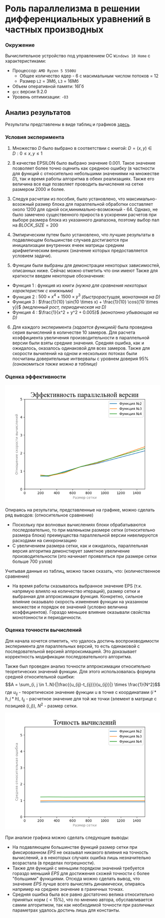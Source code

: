# Роль параллелизма в решении дифференциальных уравнений в частных производных

### Окружение
Вычислительное устройство под управлением ОС `Windows 10 Home` с характеристиками:
- Процессор: `AMD Ryzen 5 5500U`
  -  Общее количество ядер - 6 с масимальным числом потоков = 12
  -  Размер `L2` = 3Мб, `L3` = 16Мб
- Объем оперативной памяти: 16Гб 
- `gcc` версии 9.2.0
- Уровень оптимизации: `-O3`

## Анализ результатов
Результаты представлены в виде таблиц и графиков [здесь](results).

### Условия эксперимента

1. Множество $D$ было выбрано в соответствии с книгой: $D = {(x, y) \in D : 0 \leq x, y \leq 1}$

2. В качестве EPSILON было выбрано значение $0.001$. Такое значение позволяет более точно оценить как среднюю ошибку (в частности для функций с относительно небольшими значениями на множестве $D$), так и время работы алгоритма в обеих реализациях. Также его величина все еще позволяет проводить вычисления на сетке размером $2000$ и более.

3. Следуя расчетам из пособия, было установлено, что максимально-возожный размер блока для параллельной обработки составляет около $1200$ для одной оси,минимально-возможный - $64$. Однако, не было замечено существенного прироста в ускорении расчетов при выборе размера блока из указанного диапазона, поэтому выбор пал на $BLOCK\_SIZE=200$

4. Эмпирическим путем было установлено, что лучшие результаты в подавляющем большинстве случаев достигаются при инициализации внутренних ячеек матрицы средним арифметическим внешних (значение которых предоставляется условием задачи).

5. Функции были выбраны для демонстрации некоторых зависимостей, описанных ниже. Сейчас можно отметить что они имеют
Также для краткости введем некоторые обозначения:
  - Функция 1 : функция из книги *(нужна для сравнения некоторых характеристик с книжными)*
  - Функция 2 : $500 \times x^4 + 1500 \times y^3$ *(быстрорастущая, монотанная на $D$)*
  - Функция 3 : $\frac{1}{10} \sin(10 \times x) + \frac{1}{10} \cos({10 \times y})$ *(медленный рост, периодическая на $D$)*
  - Функция 4 : $\frac{1}{x^2 + y^2 + 0.005}$ *(монотонно убывающая на $D$)*

6. Для каждого эксперимента *(задается функцией)* была проведена серия вычислений в количестве 10 замеров. Для расчета коэффициента увеличения производительности в параллельной версии были взяты средние значения. Средняя ошибка, как и ожидалось, оказалось одинаковой для всех замеров. Также для скорости вычилений на одном и нескольких потоках были посчитаны доверительные интвервалы с уровнем доверия 95% *(ознакомиться также можно в таблице)*



### Оценка эффективности

![CompareEfficiency](results/compare_efficiency.png)

Опираясь на результаты, представленные на графике, можно сделать ряд выводов: (относительное сравнение)
- Поскольку при волновых вычислениях блоки обрабатываются последовательно, то при маленьком размере сетки (относительно размера блока) преимущества параллельной версии нивелируются расходами на синхронизацию
- С увеличением размера сетки, как и ожидалось, параллельная версия алгоритма демонстирует заметное увеличение производительности (это начинает проявляться при размере сетки больше 700 узлов)

Учитывая данные из таблиц, можно также сказать, что: (количественное сравнение)
- На время работы сказывалось выбранное значение EPS (т.к. напрямую влияло на количество итераций), размер сетки и выбранная для аппроксимации функция. Конкретно, сильное влияние оказывало скорость изменения функции на указанном множестве и порядок ее значений (условно величина коэффициентов). Гораздо меньшее влияние оказывали свойства монотонности и периодичности.

### Оценка точности вычислений

Для начала хочется отметить, что удалось достичь воспроизводимости эксперимента для параллельных версий, то есть одинаковой с последовательной версией аппроксимацией. Это доказывает корректность модификации последовательного алгоритма.

Также был проведен анализ точности аппроксимации относительно теоретических значений функции. Для этого использовалась формула средней относительной ошибки:
$$A = \sum_{i, j \in 1..N}{|\frac{{u_{ij}-t_{ij}}}{u_{ij}}|} \times \frac{1}{N^2}$$
где $u_{ij}$ - теоретическое значение функции u в точке с координатами $(i * h, j * h)$, $t_{ij}$ - расчетное значение для той же точки (элемент в матрице с позицией $(i, j)$), $N^2$ - размер сетки.

![ApproximationError](results/approximation_error.png)


При анализе графика можно сделать следующие выводы:
- На подавляющем большинстве функций размер сетки при фиксированном $EPS$ не оказывал никакого влияния на точность вычислений, а в некоторых случаях ошибка лишь незначительно возрастала (в пределах погрешности).
- Также для функций с меньшим порядком значений требуется гораздо меньший $EPS$ для достижения схожей точности с более "большими" функциями. Отсюда можно сделать вывод, что значение $EPS$ лучше всего вычислять динамически, опираясь например на среднее значение в граничных точках.
- Средняя ошибка была все равно достаточно велика относительно принятых норм $( < 15\% )$, что по мнению автора, обуславливается самим алгоритмом, так как необходимой точности при различных параметрах удалось достичь лишь для константы.




